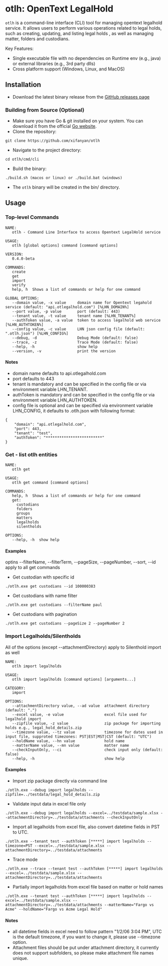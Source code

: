 # otlh: OpenText LegalHold

`otlh` is a command-line interface (CLI) tool for managing opentext legalhold service. It allows users to perform various operations related to legal holds, such as creating, updating, and listing legal holds , as well as managing matter, folders and custodians.

Key Features:
- Single executable file with no dependencies on Runtime env (e.g., java) or external libraries (e.g., 3rd party dlls)
- Cross platform support (Windows, Linux, and MacOS)

## Installation

- Download the latest binary release from the [GitHub releases page](https://github.com/xifanyan/otlh/releases)

### Building from Source (Optional)
- Make sure you have Go & git installed on your system. You can download it from the official [Go website](https://golang.org/dl/).
- Clone the repository: 
```
git clone https://github.com/xifanyan/otlh
```
- Navigate to the project directory:
```
cd otlh/cmd/cli
```
- Build the binary:
```
./build.sh (macos or linux) or ./build.bat (windows)
```
- The `otlh` binary will be created in the bin/ directory.

## Usage
### Top-level Commands
```
NAME:
   otlh - Command Line Interface to access Opentext LegalHold service

USAGE:
   otlh [global options] command [command options]

VERSION:
   0.4.0-beta

COMMANDS:
   create
   get
   import
   verify
   help, h  Shows a list of commands or help for one command

GLOBAL OPTIONS:
   --domain value, -x value     domain name for Opentext legahold service (default: "api.otlegalhold.com") [%LHN_DOMAIN%]
   --port value, -p value       port (default: 443)
   --tenant value, -t value     tenant name [%LHN_TENANT%]
   --authToken value, -a value  token to access legalhold web service [%LHN_AUTHTOKEN%]
   --config value, -c value     LHN json config file (default: ".otlh.json") [%LHN_CONFIG%]
   --debug, -d                  Debug Mode (default: false)
   --trace, -z                  Trace Mode (default: false)
   --help, -h                   show help
   --version, -v                print the version
```

#### Notes
- domain name defaults to api.otlegalhold.com 
- port defaults to 443
- tenant is mandatory and can be specified in the config file or via environment variable LHN_TENANT.
- authToken is mandatory and can be specified in the config file or via environment variable LHN_AUTHTOKEN.
- config file is optional and can be specified via environment variable LHN_CONFIG, it defaults to .otlh.json with following format:
```
{
    "domain": "api.otlegalhold.com",
    "port": 443,
    "tenant": "test",
    "authToken": "*************************"
}
```

### Get - list otlh entities
```
NAME:
   otlh get

USAGE:
   otlh get command [command options]

COMMANDS:
   help, h  Shows a list of commands or help for one command
   get:
     custodians
     folders
     groups
     matters
     legalholds
     silentholds

OPTIONS:
   --help, -h  show help
```
#### Examples
optins --filterName, --filterTerm, --pageSize, --pageNumber, --sort, --id apply to all get commands

- Get custodian with specific id
```
./otlh.exe get custodians --id 100000383
```

- Get custodians with name filter
```
./otlh.exe get custodians --filterName paul
```

- Get custodians with pagination
```
./otlh.exe get custodians --pageSize 2 --pageNumber 2
```

### Import Legalholds/Silentholds
All of the options (except --attachmentDirectory) apply to Silenthold import as well
```
NAME:
   otlh import legalholds

USAGE:
   otlh import legalholds [command options] [arguments...]

CATEGORY:
   import

OPTIONS:
   --attachmentDirectory value, --ad value  attachment directory (default: ".")
   --excel value, -e value                  excel file used for legalhold import
   --zipfile value, -z value                zip package for importing holds e.g., legal_hold_details.zip
   --timezone value, --tz value             timezone for dates used in input file, supproted timezones: PST|EST|MST|CST (default: "UTC")
   --holdName value, --hn value             hold name
   --matterName value, --mn value           matter name
   --checkInputOnly, --ci                   check input only (default: false)
   --help, -h                               show help
```
#### Examples
- Import zip package directly via command line
```
./otlh.exe --debug import legalholds --zipfile=../testdata/legal_hold_details.zip
```

- Validate input data in excel file only
```
./otlh.exe --debug import legalholds --excel=../testdata/sample.xlsx --attachmentDirectory=../testdata/attachments --checkInputOnly
```

- Import all legalholds from excel file, also convert datetime fields in PST to UTC.
```
./otlh.exe --tenant test --authToken [*****] import legalholds --timezone=PST --excel=../testdata/sample.xlsx --attachmentDirectory=../testdata/attachments
```

- Trace mode
```
./otlh.exe --trace --tenant test --authToken [*****] import legalholds --excel=../testdata/sample.xlsx --attachmentDirectory=../testdata/attachments
```

- Partially import legalholds from excel file based on matter or hold names
```
./otlh.exe --tenant test --authToken [*****] import legalholds --excel=../testdata/sample.xlsx --attachmentDirectory=../testdata/attachments --matterName="Fargo vs Acme" --holdName="Fargo vs Acme Legal Hold"
```

#### Notes
- all datetime fields in excel need to follow pattern "1/2/06 3:04 PM", UTC is the default timezone, if you want to change it, please use --timezone option.
- Attachment files should be put under attachment directory, it currently does not support subfolders, so please make attachment file names unique.